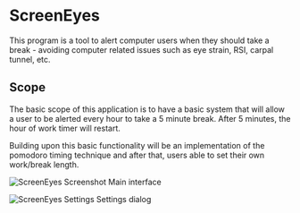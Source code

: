 # ScreenEyes

This program is a tool to alert computer users when they should take a break - avoiding computer related issues such as eye strain, RSI, carpal tunnel, etc.

## Scope
The basic scope of this application is to have a basic system that will allow a user to be alerted every hour to take a 5 minute break. After 5 minutes, the hour of work timer will restart.

Building upon this basic functionality will be an implementation of the pomodoro timing technique and after that, users able to set their own work/break length.

![ScreenEyes Screenshot](https://i.imgur.com/6qCOTby.png)
Main interface

![ScreenEyes Settings](https://i.imgur.com/EpmXhmT.png)
Settings dialog
